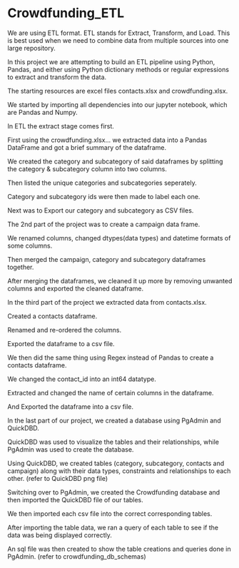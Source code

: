 # Crowdfunding_ETL
We are using ETL format. ETL stands for Extract, Transform, and Load. This is best used when we need to combine data from multiple sources into one large repository.

In this project we are attempting to build an ETL pipeline using Python, Pandas, and either using Python dictionary methods or regular expressions to extract and transform the data.

The starting resources are excel files contacts.xlsx and crowdfunding.xlsx.

We started by importing all dependencies into our jupyter notebook, which are Pandas and Numpy.

In ETL the extract stage comes first. 

First using the crowdfunding.xlsx... we extracted data into a Pandas DataFrame and got a brief summary of the dataframe.

We created the category and subcategory of said dataframes by splitting the category & subcategory column into two columns.

Then listed the unique categories and subcategories seperately.

Category and subcategory ids were then made to label each one.

Next was to Export our category and subcategory as CSV files.

The 2nd part of the project was to create a campaign data frame.

We renamed columns, changed dtypes(data types) and datetime formats of some columns.

Then merged the campaign, category  and subcategory dataframes together.

After merging the dataframes, we cleaned it up more by removing unwanted columns and exported the cleaned dataframe.

In the third part of the project we extracted data from contacts.xlsx.

Created a contacts dataframe.

Renamed and re-ordered the columns.

Exported the dataframe to a csv file.

We then did the same thing using Regex instead of Pandas to create a contacts dataframe.

We changed the contact_id into an int64 datatype.

Extracted and changed the name of certain columns in the dataframe.

And Exported the dataframe into a csv file.

In the last part of our project, we created a database using PgAdmin and QuickDBD.

QuickDBD was used to visualize the tables and their relationships, while PgAdmin was used to create the database.

Using QuickDBD, we created tables (category, subcategory, contacts and campaign) along with their data types, constraints and relationships to each other. (refer to QuickDBD png file)

Switching over to PgAdmin, we created the Crowdfunding database and then imported the QuickDBD file of our tables.

We then imported each csv file into the correct corresponding tables.

After importing the table data, we ran a query of each table to see if the data was being displayed correctly.

An sql file was then created to show the table creations and queries done in PgAdmin. (refer to crowdfunding_db_schemas)
